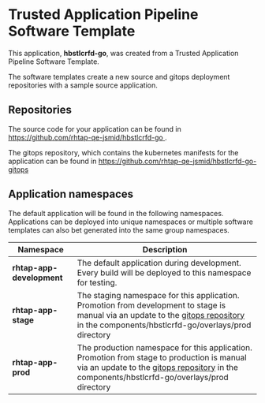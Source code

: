 # Trusted Application Pipeline Software Template

This application, **hbstlcrfd-go**, was created from a Trusted Application Pipeline Software Template.

The software templates create a new source and gitops deployment repositories with a sample source application. 

## Repositories

The source code for your application can be found in [https://github.com/rhtap-qe-jsmid/hbstlcrfd-go ](https://github.com/rhtap-qe-jsmid/hbstlcrfd-go ).
 
The gitops repository, which contains the kubernetes manifests for the application can be found in 
[https://github.com/rhtap-qe-jsmid/hbstlcrfd-go-gitops ](https://github.com/rhtap-qe-jsmid/hbstlcrfd-go-gitops ) 

## Application namespaces 

The default application will be found in the following namespaces. Applications can be deployed into unique namespaces or multiple software templates can also bet generated into the same group namespaces.  

|  Namespace   |  Description   |  
| -------- | -------- |   
| **rhtap-app-development** | The default application during development. Every build will be deployed to this namespace for testing. | 
| **rhtap-app-stage** | The staging namespace for this application. Promotion from development to stage is manual via an update to the [gitops repository](https://github.com/rhtap-qe-jsmid/hbstlcrfd-go-gitops ) in the components/hbstlcrfd-go/overlays/prod directory |  
| **rhtap-app-prod** | The production namespace for this application. Promotion from stage to production is manual via an update to the [gitops repository](https://github.com/rhtap-qe-jsmid/hbstlcrfd-go-gitops ) in the components/hbstlcrfd-go/overlays/prod directory | 